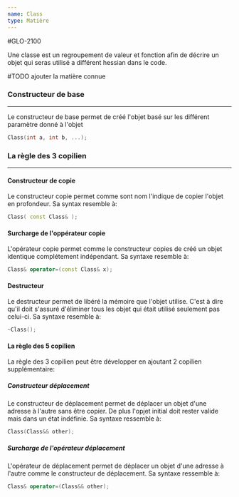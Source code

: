 ```yaml
---
name: Class
type: Matière
---
```

#GLO-2100

Une classe est un regroupement de valeur et fonction afin de décrire un objet qui seras utilisé a différent hessian dans le code.

#TODO ajouter la matière connue

### Constructeur de base
---
Le constructeur de base permet de créé l'objet basé sur les différent paramètre donné à l'objet
```cpp
Class(int a, int b, ...);
```

### La règle des 3 copilien
---
#### Constructeur de copie
Le constructeur copie permet comme sont nom l'indique de copier l'objet en profondeur. Sa syntax resemble à:
```c++
Class( const Class& );
```

#### Surcharge de l'oppérateur copie
L'opérateur copie permet comme le constructeur copies de créé un objet identique complétement indépendant. Sa syntaxe resemble à:
```cpp
Class& operator=(const Class& x);
```

#### Destructeur
Le destructeur permet de libéré la mémoire que l'objet utilise. C'est à dire qu'il doit s'assuré d'éliminer tous les objet qui était utilisé seulement pas celui-ci. Sa syntaxe resemble à:
```cpp
~Class();
```

#### La règle des 5 copilien
La règle des 3 copilien peut être développer en ajoutant 2 copilien supplémentaire:
##### Constructeur déplacement
Le constructeur de déplacement permet de déplacer un objet d'une adresse à l'autre sans être copier. De plus l'opjet initial doit rester valide mais dans un état indéfinie. Sa syntaxe ressemble à:
```cpp
Class(Class&& other);
```

##### Surcharge de l'opérateur déplacement
L'opérateur de déplacement permet de déplacer un objet d'une adresse à l'autre comme le constructeur de déplacement. Sa syntaxe ressemble à:
```cpp
Class& operator=(Class&& other);
```